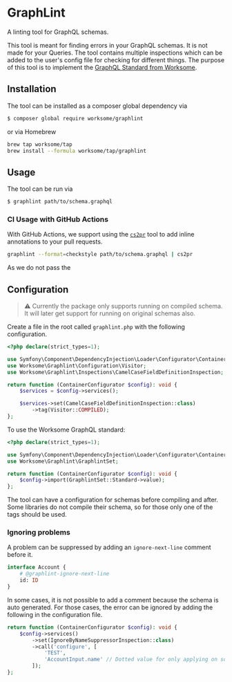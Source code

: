 # GraphLint

A linting tool for GraphQL schemas.

This tool is meant for finding errors in your GraphQL schemas.
It is not made for your Queries.
The tool contains multiple inspections which can be added to the user's config file for checking for different things.
The purpose of this tool is
to implement the [GraphQL Standard from Worksome](https://github.com/worksome/graphql-standards).

## Installation

The tool can be installed as a composer global dependency via

```bash
$ composer global require worksome/graphlint
```

or via Homebrew

```bash
brew tap worksome/tap
brew install --formula worksome/tap/graphlint
```

## Usage

The tool can be run via

```bash
$ graphlint path/to/schema.graphql
```

### CI Usage with GitHub Actions

With GitHub Actions, we support using the [`cs2pr`](https://github.com/staabm/annotate-pull-request-from-checkstyle)
tool to add inline annotations to your pull requests.

```bash
graphlint --format=checkstyle path/to/schema.graphql | cs2pr
```

As we do not pass the 

## Configuration

> ⚠️ Currently the package only supports running on compiled schema.
> It will later get support for running on original schemas also.

Create a file in the root called `graphlint.php` with the following configuration.

```php
<?php declare(strict_types=1);

use Symfony\Component\DependencyInjection\Loader\Configurator\ContainerConfigurator;
use Worksome\Graphlint\Configuration\Visitor;
use Worksome\Graphlint\Inspections\CamelCaseFieldDefinitionInspection;

return function (ContainerConfigurator $config): void {
    $services = $config->services();

    $services->set(CamelCaseFieldDefinitionInspection::class)
        ->tag(Visitor::COMPILED);
};
```

To use the Worksome GraphQL standard:

```php
<?php declare(strict_types=1);

use Symfony\Component\DependencyInjection\Loader\Configurator\ContainerConfigurator;
use Worksome\Graphlint\GraphlintSet;

return function (ContainerConfigurator $config): void {
    $config->import(GraphlintSet::Standard->value);
};
```

The tool can have a configuration for schemas before compiling and after.
Some libraries do not compile their schema, so for those only one of the tags should be used.

### Ignoring problems

A problem can be suppressed by adding an `ignore-next-line` comment before it.

```graphql
interface Account {
    # @graphlint-ignore-next-line
    id: ID
}
```

In some cases, it is not possible to add a comment because the schema is auto generated. For
those cases, the error can be ignored by adding the following in the configuration file.

```php
return function (ContainerConfigurator $config): void {
    $config->services()
        ->set(IgnoreByNameSuppressorInspection::class)
        ->call('configure', [
            'TEST',
            'AccountInput.name' // Dotted value for only applying on some fields
        ]);
};
```
